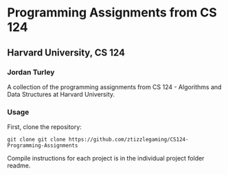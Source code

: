 # Programming Assignments from CS 124
## Harvard University, CS 124
### Jordan Turley

A collection of the programming assignments from CS 124 - Algorithms and Data Structures at Harvard University.

### Usage

First, clone the repository:

    git clone git clone https://github.com/ztizzlegaming/CS124-Programming-Assignments

Compile instructions for each project is in the individual project folder readme.
